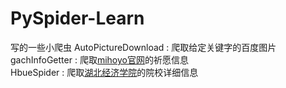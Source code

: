 # PySpider-Learn
写的一些小爬虫
AutoPictureDownload : 爬取给定关键字的百度图片<br/>
gachInfoGetter : 爬取<a href="http://www.hbue.edu.cn/">mihoyo官网</a>的祈愿信息<br/>
HbueSpider : 爬取<a href="http://www.hbue.edu.cn/">湖北经济学院</a>的院校详细信息<br/>